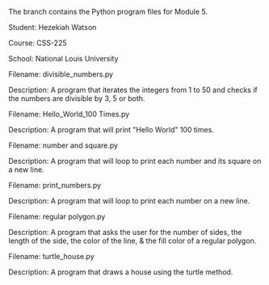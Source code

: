 The branch contains the Python program files for Module 5.

Student: Hezekiah Watson

Course: CSS-225

School: National Louis University


Filename: divisible_numbers.py

Description: A program that iterates the integers from 1 to 50 and checks if the numbers are divisible by 3, 5 or both.

Filename: Hello_World_100 Times.py

Description: A program that will print "Hello World" 100 times.

Filename: number and square.py

Description: A program that will loop to print each number and its square on a new line.

Filename: print_numbers.py

Description: A program that will loop to print each number on a new line.

Filename: regular polygon.py

Description: A program that asks the user for the number of sides, the length of the side, the color of the line, & the fill color of a regular polygon. 

Filename: turtle_house.py

Description: A program that draws a house using the turtle method.


